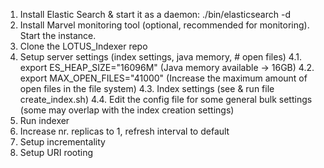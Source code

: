 
1. Install Elastic Search & start it as a daemon: ./bin/elasticsearch -d
2. Install Marvel monitoring tool (optional, recommended for monitoring). Start the instance.
3. Clone the LOTUS_Indexer repo
4. Setup server settings (index settings, java memory, # open files)
4.1. export ES_HEAP_SIZE="16096M" (Java memory available -> 16GB)
 4.2. export MAX_OPEN_FILES="41000" (Increase the maximum amount of open files in the file system)
 4.3. Index settings (see & run file create_index.sh)
 4.4. Edit the config file for some general bulk settings (some may overlap with the index creation settings)
5. Run indexer
6. Increase nr. replicas to 1, refresh interval to default
7. Setup incrementality
8. Setup URI rooting
